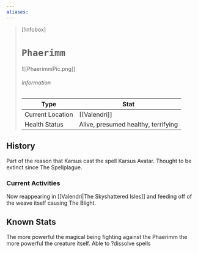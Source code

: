 ```yaml
---
aliases: 
---
```


> [!infobox]
> # `Phaerimm` 
> ![[PhaerimmPic.png]]
> ######  Information
> Type |  Stat |
> ---|---|
> Current Location | [[Valendri]] |
> Health Status |Alive, presumed healthy, terrifying |

## History
Part of the reason that Karsus cast the spell Karsus Avatar. Thought to be extinct since The Spellplague. 

### Current Activities
Now reappearing in [[Valendri|The Skyshattered Isles]] and feeding off of the weave itself causing The Blight. 

## Known Stats
The more powerful the magical being fighting against the Phaerimm the more powerful the creature itself.
Able to ?dissolve spells